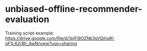 # unbiased-offline-recommender-evaluation

Training script example: https://drive.google.com/file/d/1piFi9OZNk3sVQihsIK-pF1L62r8h_AwN/view?usp=sharing
